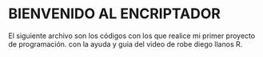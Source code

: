 # BIENVENIDO AL ENCRIPTADOR

El siguiente archivo son los códigos con los que realice mi primer proyecto de programación. con la ayuda y guia del video de robe diego llanos R.